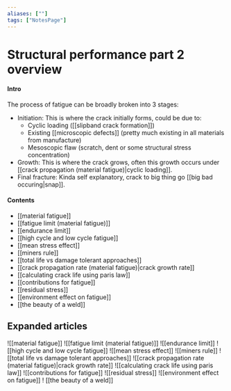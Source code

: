```yaml
---
aliases: [""]
tags: ["NotesPage"]
---
```


# Structural performance part 2 overview

#### Intro

The process of fatigue can be broadly broken into 3 stages:
 - Initiation: This is where the crack initially forms, could be due to:
	 - Cyclic loading ([[slipband crack formation]])
	 - Existing [[microscopic defects]] (pretty much existing in all materials from manufacture)
	 - Mesoscopic flaw (scratch, dent or some structural stress concentration)
 - Growth: This is where the crack grows, often this growth occurs under [[crack propagation (material fatigue)|cyclic loading]].
 - Final fracture: Kinda self explanatory, crack to big thing go [[big bad occuring|snap]].

#### Contents
- [[material fatigue]]
- [[fatigue limit (material fatigue)]]
- [[endurance limit]]
- [[high cycle and low cycle fatigue]]
- [[mean stress effect]]
- [[miners rule]]
- [[total life vs damage tolerant approaches]]
- [[crack propagation rate (material fatigue)|crack growth rate]]
- [[calculating crack life using paris law]]
- [[contributions for fatigue]]
- [[residual stress]]
- [[environment effect on fatigue]]
-  [[the beauty of a weld]]


## Expanded articles

![[material fatigue]]
![[fatigue limit (material fatigue)]]
![[endurance limit]]
![[high cycle and low cycle fatigue]]
![[mean stress effect]]
![[miners rule]]
![[total life vs damage tolerant approaches]]
![[crack propagation rate (material fatigue)|crack growth rate]]
![[calculating crack life using paris law]]
![[contributions for fatigue]]
![[residual stress]]
![[environment effect on fatigue]]
! [[the beauty of a weld]]